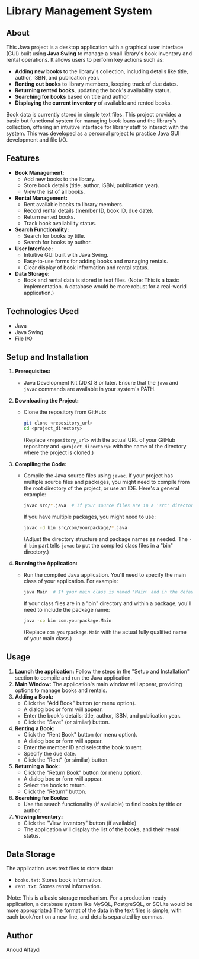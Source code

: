# Library Management System

## About

This Java project is a desktop application with a graphical user interface (GUI) built using **Java Swing** to manage a small library's book inventory and rental operations. It allows users to perform key actions such as:

* **Adding new books** to the library's collection, including details like title, author, ISBN, and publication year.
* **Renting out books** to library members, keeping track of due dates.
* **Returning rented books**, updating the book's availability status.
* **Searching for books** based on title and author.
* **Displaying the current inventory** of available and rented books.

Book data is currently stored in simple text files.  This project provides a basic but functional system for managing book loans and the library's collection, offering an intuitive interface for library staff to interact with the system. This was developed as a personal project to practice Java GUI development and file I/O.

## Features

* **Book Management:**
    * Add new books to the library.
    * Store book details (title, author, ISBN, publication year).
    * View the list of all books.
* **Rental Management:**
    * Rent available books to library members.
    * Record rental details (member ID, book ID, due date).
    * Return rented books.
    * Track book availability status.
* **Search Functionality:**
    * Search for books by title.
    * Search for books by author.
* **User Interface:**
    * Intuitive GUI built with Java Swing.
    * Easy-to-use forms for adding books and managing rentals.
    * Clear display of book information and rental status.
* **Data Storage:**
    * Book and rental data is stored in text files. (Note: This is a basic implementation.  A database would be more robust for a real-world application.)

## Technologies Used

* Java
* Java Swing
* File I/O

## Setup and Installation

1.  **Prerequisites:**
    * Java Development Kit (JDK) 8 or later.  Ensure that the `java` and `javac` commands are available in your system's PATH.

2.  **Downloading the Project:**
    * Clone the repository from GitHub:
        ```bash
        git clone <repository_url>
        cd <project_directory>
        ```
        (Replace `<repository_url>` with the actual URL of your GitHub repository and `<project_directory>` with the name of the directory where the project is cloned.)

3.  **Compiling the Code:**
    * Compile the Java source files using `javac`.  If your project has multiple source files and packages, you might need to compile from the root directory of the project, or use an IDE.  Here's a general example:
        ```bash
        javac src/*.java  # If your source files are in a 'src' directory
        ```
        If you have multiple packages, you might need to use:
        ```bash
        javac -d bin src/com/yourpackage/*.java
        ```
        (Adjust the directory structure and package names as needed. The `-d bin` part tells `javac` to put the compiled class files in a "bin" directory.)

4.  **Running the Application:**
    * Run the compiled Java application.  You'll need to specify the main class of your application.  For example:
        ```bash
        java Main  # If your main class is named 'Main' and in the default package
        ```
        If your class files are in a "bin" directory and within a package, you'll need to include the package name:
        ```bash
        java -cp bin com.yourpackage.Main
        ```
        (Replace `com.yourpackage.Main` with the actual fully qualified name of your main class.)

## Usage

1.  **Launch the application:** Follow the steps in the "Setup and Installation" section to compile and run the Java application.
2.  **Main Window:** The application's main window will appear, providing options to manage books and rentals.
3.  **Adding a Book:**
    * Click the "Add Book" button (or menu option).
    * A dialog box or form will appear.
    * Enter the book's details: title, author, ISBN, and publication year.
    * Click the "Save" (or similar) button.
4.  **Renting a Book:**
    * Click the "Rent Book" button (or menu option).
    * A dialog box or form will appear.
    * Enter the member ID and select the book to rent.
    * Specify the due date.
    * Click the "Rent" (or similar) button.
5.  **Returning a Book:**
    * Click the "Return Book" button (or menu option).
    * A dialog box or form will appear.
    * Select the book to return.
    * Click the "Return" button.
6.  **Searching for Books:**
    * Use the search functionality (if available) to find books by title or author.
7.  **Viewing Inventory:**
     * Click the "View Inventory" button (if available)
     * The application will display the list of the books, and their rental status.

## Data Storage

The application uses text files to store data:

* `books.txt`: Stores book information.
* `rent.txt`: Stores rental information.

(Note: This is a basic storage mechanism. For a production-ready application, a database system like MySQL, PostgreSQL, or SQLite would be more appropriate.) The format of the data in the text files is simple, with each book/rent on a new line, and details separated by commas.

## Author

Anoud Alfaydi

